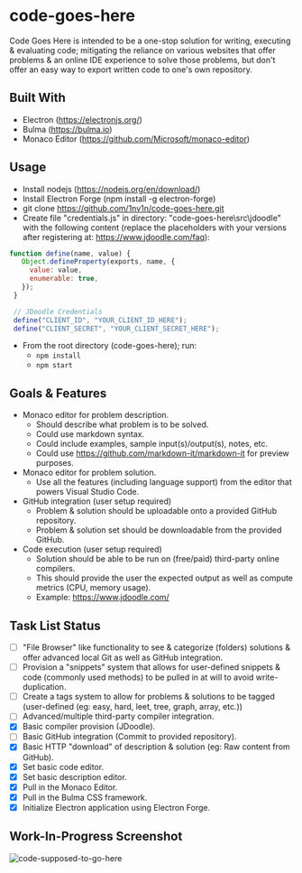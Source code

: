 # code-goes-here

Code Goes Here is intended to be a one-stop solution for writing, executing & evaluating code; mitigating the reliance on various websites that offer problems & an online IDE experience to solve those problems, but don't offer an easy way to export written code to one's own repository.

## Built With

 * Electron (https://electronjs.org/)
 * Bulma (https://bulma.io)
 * Monaco Editor (https://github.com/Microsoft/monaco-editor)

## Usage
 * Install nodejs (https://nodejs.org/en/download/)
 * Install Electron Forge (npm install -g electron-forge)
 * git clone https://github.com/1nv1n/code-goes-here.git
 * Create file "credentials.js" in directory: "code-goes-here\src\jdoodle" with the following content (replace the placeholders with your versions after registering at: https://www.jdoodle.com/faq):
 ```javascript
function define(name, value) {
    Object.defineProperty(exports, name, {
      value: value,
      enumerable: true,
    });
  }

  // JDoodle Credentials
  define("CLIENT_ID", "YOUR_CLIENT_ID_HERE");
  define("CLIENT_SECRET", "YOUR_CLIENT_SECRET_HERE");
```
 * From the root directory (code-goes-here); run:
   * `npm install`
   * `npm start`

## Goals & Features

 * Monaco editor for problem description.
   * Should describe what problem is to be solved.
   * Could use markdown syntax.
   * Could include examples, sample input(s)/output(s), notes, etc.
   * Could use https://github.com/markdown-it/markdown-it for preview purposes.
 * Monaco editor for problem solution.
   * Use all the features (including language support) from the editor that powers Visual Studio Code.
 * GitHub integration (user setup required)
   * Problem & solution should be uploadable onto a provided GitHub repository.
   * Problem & solution set should be downloadable from the provided GitHub.
 * Code execution (user setup required)
   * Solution should be able to be run on (free/paid) third-party online compilers.
   * This should provide the user the expected output as well as compute metrics (CPU, memory usage).
   * Example: https://www.jdoodle.com/

## Task List Status
 - [ ] "File Browser" like functionality to see & categorize (folders) solutions & offer advanced local Git as well as GitHub integration.
 - [ ] Provision a "snippets" system that allows for user-defined snippets & code (commonly used methods) to be pulled in at will to avoid write-duplication.
 - [ ] Create a tags system to allow for problems & solutions to be tagged (user-defined (eg: easy, hard, leet, tree, graph, array, etc.))
 - [ ] Advanced/multiple third-party compiler integration.
 - [x] Basic compiler provision (JDoodle).
 - [ ] Basic GitHub integration (Commit to provided repository).
 - [x] Basic HTTP "download" of description & solution (eg: Raw content from GitHub).
 - [x] Set basic code editor.
 - [x] Set basic description editor.
 - [x] Pull in the Monaco Editor.
 - [x] Pull in the Bulma CSS framework.
 - [x] Initialize Electron application using Electron Forge.

## Work-In-Progress Screenshot
![code-supposed-to-go-here](https://i.imgur.com/mDOczNB.png)